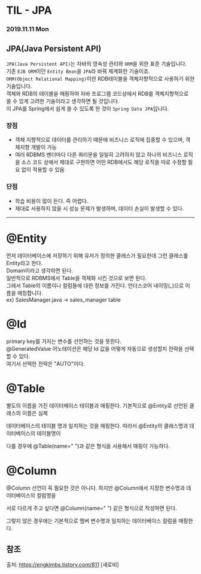# TIL - JPA
### 2019.11.11 Mon

## JPA(Java Persistent API)

`JPA(Java Persistent API)`는 자바의 영속성 관리와 `ORM`을 위한 표준 기술입니다. <br>
기존 `EJB ORM`이던 `Entity Bean`을 `JPA`라 바꿔 체계화한 기술이죠.<br>
`ORM(Object Relational Mapping)`이란 RDB테이블을 객체지향적으로 사용하기 위한 기술입니다.<br>
 객체와 RDB의 테이블을 매핑하여 자바 프로그램 코드상에서 RDB를 객체지향적으로 쓸 수 있게 고려한 기술이라고 생각하면 될 것입니다.<br>
이 JPA를 Spring에서 쉽게 쓸 수 있도록 한 것이 `Spring Data JPA`입니다.

### 장점 

- 객체 지향적으로 데이터를 관리하기 때문에 비즈니스 로직에 집중할 수 있으며, 객체지향 개발이 가능
- 여러 RDBMS 벤더마다 다른 쿼리문을 일일히 고려하지 않고 하나의 비즈니스 로직을 소스 코드 상에서 제대로 구현하면 어떤 RDB에서도 해당 로직을 따로 수정할 필요 없이 적용할 수 있음


### 단점

- 학습 비용이 많이 든다. 즉 어렵다.
- 제대로 사용하지 않을 시 성능 문제가 발생하며, 데이터 손실이 발생할 수 있다.


<hr>

# @Entity
먼저 데이터베이스에 저장하기 위해 유저가 정의한 클래스가 필요한데 그런 클래스를Entity라고 한다.<br> Domain이라고 생각하면 된다.<br>
일반적으로 RDBMS에서 Table을 객체화 시킨 것으로 보면 된다.<br>
그래서 Table의 이름이나 컬럼들에 대한 정보를 가진다.
언더스코어 네이밍(_)으로 이름을 매칭합니다.<br>
ex) SalesManager.java -> sales_manager table <br>
# @Id

primary key를 가지는 변수를 선언하는 것을 뜻한다. <br>@GeneratedValue 어노테이션은 해당 Id 값을
어떻게 자동으로 생성할지 전략을 선택할 수 있다. <br>여기서 선택한 전략은 "AUTO"이다.



# @Table

별도의 이름을 가진 데이터베이스 테이블과 매핑한다. 기본적으로 @Entity로 선언된 클래스의 이름은 실제

데이터베이스의 테이블 명과 일치하는 것을 매핑한다. 따라서 @Entity의 클래스명과 데이터베이스의 테이블명이

다를 경우에 @Table(name=" ")과 같은 형식을 사용해서 매핑이 가능하다.



# @Column

@Column 선언이 꼭 필요한 것은 아니다. 하지만 @Column에서 지정한 변수명과 데이터베이스의 컬럼명을

서로 다르게 주고 싶다면 @Column(name=" ") 같은 형식으로 작성하면 된다.

그렇지 않은 경우에는 기본적으로 멤버 변수명과 일치하는 데이터베이스 컬럼을 매핑한다.


## 참조
출처: https://engkimbs.tistory.com/811 [새로비]

